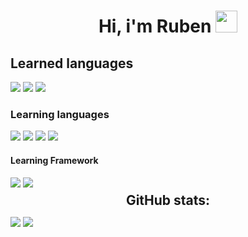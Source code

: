 <h1 align="center">Hi, i'm Ruben <img src="https://media.giphy.com/media/hvRJCLFcasrR4ia7z/giphy.gif" width="35"></h1>

<h2> Learned languages </h2>
<span>
<img src="https://img.shields.io/badge/html5-%23ED8B00.svg?style=for-the-badge&logo=html5&logoColor=white">
<img src="https://img.shields.io/badge/CSS3-157286?style=for-the-badge&logo=css3&logoColor=white">
<img src="https://img.shields.io/badge/python-3670A0?style=for-the-badge&logo=python&logoColor=ffdd54">


<h3>Learning languages</h3>
<span>
<img src="https://img.shields.io/badge/javascript-%23323330.svg?style=for-the-badge&logo=javascript&logoColor=%23F7DF1E">
<img src="https://img.shields.io/badge/java-%23ED8B00.svg?style=for-the-badge&logo=openjdk&logoColor=white">
<img src="https://img.shields.io/badge/c-%2300599C.svg?style=for-the-badge&logo=c&logoColor=white">
<img src="https://img.shields.io/badge/php-%23777BB4.svg?style=for-the-badge&logo=php&logoColor=white">
</span>

<h4> Learning Framework </h4>
<span>
  <img src="https://img.shields.io/badge/astro-%232C2052.svg?style=for-the-badge&logo=astro&logoColor=white">
  <img src="https://img.shields.io/badge/bootstrap-%238511FA.svg?style=for-the-badge&logo=bootstrap&logoColor=white">
</span>

<h2 align="center" style="margin: 5px 10px;">GitHub stats:</h2>

[![](https://github.com-readme.statc.vercel.app/api?username=elanza-48&show_icons=true&theme=tokyonight&hide_border=true&locale=en)](https://github.com/gorrion09)
[![](https://github-readme-streak-stats.herokuapp.com/?user=elanza-48&theme=material-palenight)](https://github.com/gorrion09)
